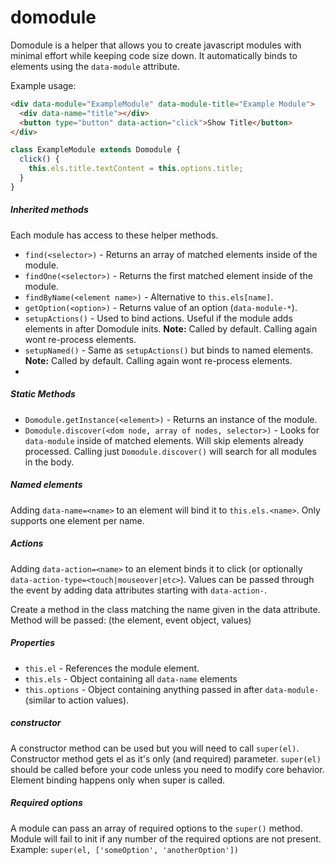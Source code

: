 # domodule

Domodule is a helper that allows you to create javascript modules with minimal effort while keeping code size down. It automatically binds to elements using the `data-module` attribute.

Example usage:

```html
<div data-module="ExampleModule" data-module-title="Example Module">
  <div data-name="title"></div>
  <button type="button" data-action="click">Show Title</button>
</div>
```

```js
class ExampleModule extends Domodule {
  click() {
    this.els.title.textContent = this.options.title;
  }
}
```

##### Inherited methods

Each module has access to these helper methods.

 - `find(<selector>)` - Returns an array of matched elements inside of the module.
 - `findOne(<selector>)` - Returns the first matched element inside of the module.
 - `findByName(<element name>)` - Alternative to `this.els[name]`.
 - `getOption(<option>)` - Returns value of an option (`data-module-*`).
 - `setupActions()` - Used to bind actions. Useful if the module adds elements in after Domodule inits. **Note:** Called by default. Calling again wont re-process elements.
 - `setupNamed()` - Same as `setupActions()` but binds to named elements. **Note:** Called by default. Calling again wont re-process elements.
 -

##### Static Methods

  - `Domodule.getInstance(<element>)` - Returns an instance of the module.
  - `Domodule.discover(<dom node, array of nodes, selector>)` - Looks for `data-module` inside of matched elements. Will skip elements already processed. Calling just `Domodule.discover()` will search for all modules in the body.

##### Named elements

Adding `data-name=<name>` to an element will bind it to `this.els.<name>`. Only supports one element per name.

##### Actions

Adding `data-action=<name>` to an element binds it to click (or optionally `data-action-type=<touch|mouseover|etc>`). Values can be passed through the event by adding data attributes starting with `data-action-`.

Create a method in the class matching the name given in the data attribute. Method will be passed: (the element, event object, values)

##### Properties

 - `this.el` - References the module element.
 - `this.els` - Object containing all `data-name` elements
 - `this.options` - Object containing anything passed in after `data-module-` (similar to action values).


##### constructor

A constructor method can be used but you will need to call `super(el)`. Constructor method gets el as it's only (and required) parameter. `super(el)` should be called before your code unless you need to modify core behavior. Element binding happens only when super is called.

##### Required options

A module can pass an array of required options to the `super()` method. Module will fail to init if any number of the required options are not present. Example: `super(el, ['someOption', 'anotherOption'])`
